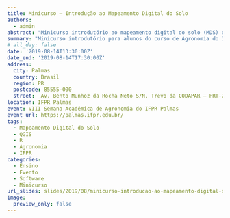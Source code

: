 ```yaml
---
title: Minicurso – Introdução ao Mapeamento Digital do Solo
authors:
  - admin
abstract: "Minicurso introdutório ao mapeamento digital do solo (MDS) ofertado aos alunos do curso de graduação em Agronomia do IFPR Palmas como parte das atividades da VIII Semana Acadêmica. Os seguintes tópicos são abordados: preparação do ambiente computacional, bases do mapeamento digital do solo, dados do solo, dados das covariáveis, modelos (geo)estatísticos, incerteza das predições, e validação das predições. Os softwares utilizados nas atividades práticas são livres e de código aberto, com destaque para o QGIS e o R."
summary: "Minicurso introdutório para alunos do curso de Agronomia do IFPR Palmas como parte das atividades da VIII Semana Acadêmica. O curso inclui tópicos como preparação do ambiente computacional, bases do mapeamento digital do solo, dados do solo e covariáveis, modelos (geo)estatísticos, incerteza e validação das predições. Todos os softwares utilizados são livres e de código aberto, com destaque para o QGIS e o R."
# all_day: false
date: '2019-08-14T13:30:00Z'
date_end: '2019-08-14T17:30:00Z'
address:
  city: Palmas
  country: Brasil
  region: PR
  postcode: 85555-000
  street:  Av. Bento Munhoz da Rocha Neto S/N, Trevo da CODAPAR – PRT-280
location: IFPR Palmas
event: VIII Semana Acadêmica de Agronomia do IFPR Palmas
event_url: https://palmas.ifpr.edu.br/
tags:
  - Mapeamento Digital do Solo
  - QGIS
  - R
  - Agronomia
  - IFPR
categories:
  - Ensino
  - Evento
  - Software
  - Minicurso
url_slides: slides/2019/08/minicurso-introducao-ao-mapeamento-digital-do-solo
image:
  preview_only: false
---
```

